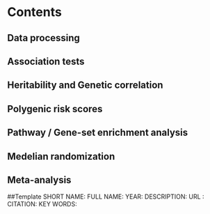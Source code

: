 # Contents

## Data processing

## Association tests

## Heritability and Genetic correlation

## Polygenic risk scores

## Pathway / Gene-set enrichment analysis

## Medelian randomization

## Meta-analysis

##Template
SHORT NAME: 
FULL NAME: 
YEAR: 
DESCRIPTION: 
URL : 
CITATION: 
KEY WORDS: 
